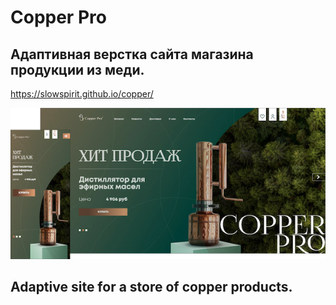 # Copper Pro
## Адаптивная верстка сайта магазина продукции из меди.

https://slowspirit.github.io/copper/

<img src="./copper.png">

## Adaptive site for a store of copper products.
